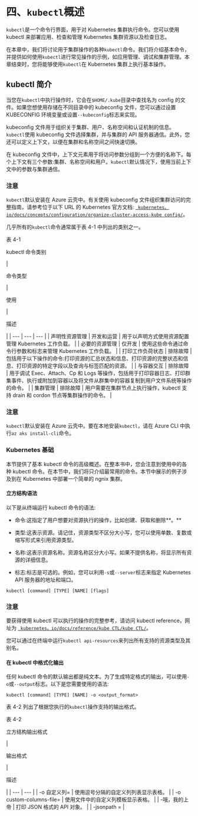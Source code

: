 # 四、`kubectl`概述

`kubectl`是一个命令行界面，用于对 Kubernetes 集群执行命令。您可以使用 kubectl 来部署应用、检查和管理 Kubernetes 集群资源以及检查日志。

在本章中，我们将讨论用于集群操作的各种`kubectl`命令。我们将介绍基本命令，并提供如何使用`kubectl`进行常见操作的示例，如应用管理、调试和集群管理。本章结束时，您将能够使用`kubectl`在 Kubernetes 集群上执行基本操作。

## kubectl 简介

当您在`kubectl`中执行操作时，它会在`$HOME/.kube`目录中查找名为 config 的文件。如果您想使用存储在不同目录中的 kubeconfig 文件，您可以通过设置 KUBECONFIG 环境变量或设置`--kubeconfig`标志来实现。

kubeconfig 文件用于组织关于集群、用户、名称空间和认证机制的信息。`kubectl`使用 kubeconfig 文件选择集群，并与集群的 API 服务器通信。此外，您还可以定义上下文，以便在集群和名称空间之间快速切换。

在 kubeconfig 文件中，上下文元素用于将访问参数分组到一个方便的名称下。每个上下文有三个参数:集群、名称空间和用户。`kubectl`默认情况下，使用当前上下文中的参数与集群通信。

### 注意

`kubectl`默认安装在 Azure 云壳中。有关使用 kubeconfig 文件组织集群访问的完整指南，请参考位于以下 URL 的 Kubernetes 官方文档: [` kubernetes。io/docs/concepts/configuration/organize-cluster-access-kube config/`](https://kubernetes.io/docs/concepts/configuration/organize-cluster-access-kubeconfig/)。

几乎所有的`kubectl`命令通常属于表 4-1 中列出的类别之一。

表 4-1

kubectl 命令类别

<colgroup><col class="tcol1 align-left"> <col class="tcol2 align-left"> <col class="tcol3 align-left"></colgroup> 
| 

命令类型

 | 

使用

 | 

描述

 |
| --- | --- | --- |
| 声明性资源管理 | 开发和运营 | 用于以声明方式使用资源配置管理 Kubernetes 工作负载。 |
| 必要的资源管理 | 仅开发 | 使用这些命令通过命令行参数和标志来管理 Kubernetes 工作负载。 |
| 打印工作负荷状态 | 排除故障 | 包括用于以下操作的命令:打印资源的汇总状态和信息、打印资源的完整状态和信息、打印资源的特定字段以及查询与标签匹配的资源。 |
| 与容器交互 | 排除故障 | 用于调试 Exec、Attach、Cp 和 Logs 等操作，包括用于打印容器日志、打印群集事件、执行或附加到容器以及将文件从群集中的容器复制到用户文件系统等操作的命令。 |
| 集群管理 | 排除故障 | 用户需要在集群节点上执行操作，kubectl 支持 drain 和 cordon 节点等集群操作的命令。 |

### 注意

`kubectl`默认安装在 Azure 云壳中。要在本地安装`kubectl`，请在 Azure CLI 中执行`az aks install-cli`命令。

### Kubernetes 基础

本节提供了基本 kubectl 命令的高级概述。在整本书中，您会注意到使用中的各种 kubectl 命令。在本节中，我们将只介绍最常用的命令。本节中展示的例子涉及到在 Kubernetes 中部署一个简单的 ngnix 集群。

#### 立方结构语法

以下是从终端运行 kubectl 命令的语法:

*   命令:这指定了用户想要对资源执行的操作，比如创建、获取和删除**。**

*   类型:这表示资源。请记住，资源类型不区分大小写，您可以使用单数、复数或缩写形式来引用资源类型。

*   名称:这表示资源名称。资源名称区分大小写。如果不提供名称，将显示所有资源的详细信息。

*   标志:标志是可选的。例如，您可以利用`-s`或`--server`标志来指定 Kubernetes API 服务器的地址和端口。

```
kubectl [command] [TYPE] [NAME] [flags]

```

### 注意

要获得使用 kubectl 可以执行的操作的完整参考，请访问 kubectl reference，网址为 [` kubernetes。io/docs/reference/kube CTL/kube CTL/`](https://kubernetes.io/docs/reference/kubectl/kubectl/)。

您可以通过在终端中运行`kubectl api-resources`来列出所有支持的资源类型及其别名。

#### 在 kubectl 中格式化输出

任何 kubectl 命令的默认输出都是纯文本。为了生成特定格式的输出，可以使用`-o`或`--output`标志。以下是您需要使用的语法:

```
kubectl [command] [TYPE] [NAME] -o <output_format>

```

表 4-2 列出了根据您执行的`kubectl`操作支持的输出格式。

表 4-2

立方结构输出格式

<colgroup><col class="tcol1 align-left"> <col class="tcol2 align-left"></colgroup> 
| 

输出格式

 | 

描述

 |
| --- | --- |
| -o 自定义列= | 使用逗号分隔的自定义列列表显示表格。 |
| -o custom-columns-file=<filename></filename> | 使用<filename>文件中的自定义列模板显示表格。</filename> |
| -哦，我的上帝 | 打印 JSON 格式的 API 对象。 |
| -jsonpath =<template></template> |